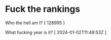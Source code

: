# Fuck the rankings

Who the hell am I?
{ 128995 }

What fucking year is it?
[ 2024-01-02T11:49:53Z ]
